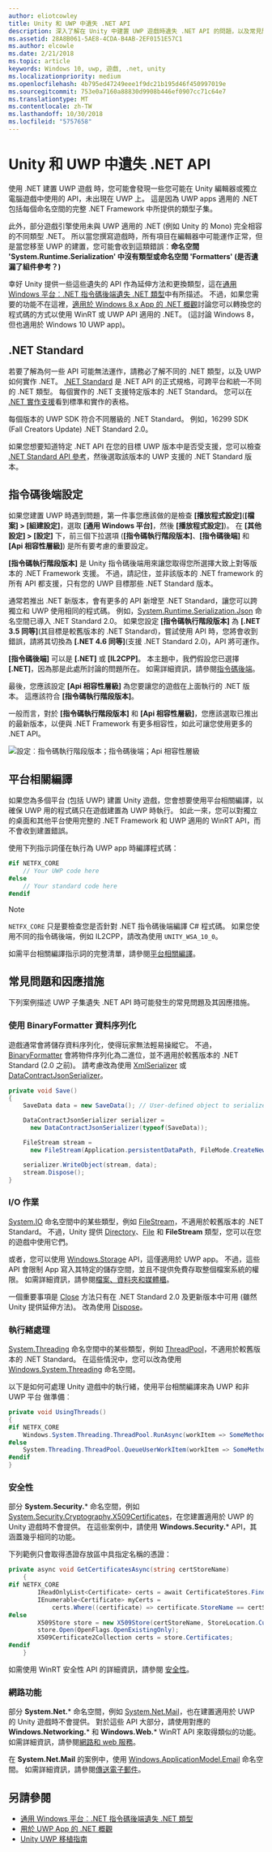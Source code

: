 ```yaml
---
author: eliotcowley
title: Unity 和 UWP 中遺失 .NET API
description: 深入了解在 Unity 中建置 UWP 遊戲時遺失 .NET API 的問題，以及常見問題的因應措施。
ms.assetid: 28A8B061-5AE8-4CDA-B4AB-2EF0151E57C1
ms.author: elcowle
ms.date: 2/21/2018
ms.topic: article
keywords: Windows 10, uwp, 遊戲, .net, unity
ms.localizationpriority: medium
ms.openlocfilehash: 4b795ed47249eee1f9dc21b195d46f450997019e
ms.sourcegitcommit: 753e0a7160a88830d9908b446ef0907cc71c64e7
ms.translationtype: MT
ms.contentlocale: zh-TW
ms.lasthandoff: 10/30/2018
ms.locfileid: "5757658"
---
```

# <a name="missing-net-apis-in-unity-and-uwp"></a>Unity 和 UWP 中遺失 .NET API

使用 .NET 建置 UWP 遊戲 時，您可能會發現一些您可能在 Unity 編輯器或獨立電腦遊戲中使用的 API，未出現在 UWP 上。 這是因為 UWP apps 適用的 .NET 包括每個命名空間的完整 .NET Framework 中所提供的類型子集。

此外，部分遊戲引擎使用未與 UWP 適用的 .NET (例如 Unity 的 Mono) 完全相容的不同類型 .NET。 所以當您撰寫遊戲時，所有項目在編輯器中可能運作正常，但是當您移至 UWP 的建置，您可能會收到這類錯誤：**命名空間 'System.Runtime.Serialization' 中沒有類型或命名空間 'Formatters' (是否遺漏了組件參考？)**

幸好 Unity 提供一些這些遺失的 API 作為延伸方法和更換類型，這在[通用 Windows 平台︰.NET 指令碼後端遺失 .NET 類型](https://docs.unity3d.com/Manual/windowsstore-missingtypes.html)中有所描述。 不過，如果您需要的功能不在這裡，[適用於 Windows 8.x App 的 .NET 概觀](https://msdn.microsoft.com/library/windows/apps/br230302)討論您可以轉換您的程式碼的方式以使用 WinRT 或 UWP API 適用的 .NET。 (這討論 Windows 8，但也適用於 Windows 10 UWP app)。

## <a name="net-standard"></a>.NET Standard

若要了解為何一些 API 可能無法運作，請務必了解不同的 .NET 類型，以及 UWP 如何實作 .NET。 [.NET Standard](https://docs.microsoft.com/dotnet/standard/net-standard) 是 .NET API 的正式規格，可跨平台和統一不同的 .NET 類型。 每個實作的 .NET 支援特定版本的 .NET Standard。 您可以在 [.NET 實作支援](https://docs.microsoft.com/dotnet/standard/net-standard#net-implementation-support)看到標準和實作的表格。

每個版本的 UWP SDK 符合不同層級的 .NET Standard。 例如，16299 SDK (Fall Creators Update) .NET Standard 2.0。

如果您想要知道特定 .NET API 在您的目標 UWP 版本中是否受支援，您可以檢查 [.NET Standard API 參考](https://docs.microsoft.com/dotnet/api/index?view=netstandard-2.0)，然後選取該版本的 UWP 支援的 .NET Standard 版本。

## <a name="scripting-backend-configuration"></a>指令碼後端設定

如果您建置 UWP 時遇到問題，第一件事您應該做的是檢查 **\[播放程式設定\]**(**\[檔案\] > \[組建設定\]**，選取 **\[通用 Windows 平台\]**，然後 **\[播放程式設定\]**)。 在 **\[其他設定\] > \[設定\]** 下，前三個下拉選項 (**\[指令碼執行階段版本\]**、**\[指令碼後端\]** 和 **\[Api 相容性層級\]**) 是所有要考慮的重要設定。

**\[指令碼執行階段版本\]** 是 Unity 指令碼後端用來讓您取得您所選擇大致上對等版本的 .NET Framework 支援。 不過，請記住，並非該版本的 .NET framework 的所有 API 都支援，只有您的 UWP 目標那些 .NET Standard 版本。

通常若推出 .NET 新版本，會有更多的 API 新增至 .NET Standard，讓您可以跨獨立和 UWP 使用相同的程式碼。 例如，[System.Runtime.Serialization.Json](https://docs.microsoft.com/dotnet/api/system.runtime.serialization.json) 命名空間已導入 .NET Standard 2.0。 如果您設定 **\[指令碼執行階段版本\]** 為 **\[.NET 3.5 同等\]**(其目標是較舊版本的 .NET Standard)，嘗試使用 API 時，您將會收到錯誤，請將其切換為 **\[.NET 4.6 同等\]**(支援 .NET Standard 2.0)，API 將可運作。

**\[指令碼後端\]** 可以是 **\[.NET\]** 或 **\[IL2CPP\]**。 本主題中，我們假設您已選擇 **\[.NET\]**，因為那是此處所討論的問題所在。 如需詳細資訊，請參閱[指令碼後端](https://docs.unity3d.com/Manual/windowsstore-scriptingbackends.html)。

最後，您應該設定 **\[Api 相容性層級\]** 為您要讓您的遊戲在上面執行的 .NET 版本。 這應該符合 **\[指令碼執行階段版本\]**。

一般而言，對於 **\[指令碼執行階段版本\]** 和 **\[Api 相容性層級\]**，您應該選取已推出的最新版本，以便與 .NET Framework 有更多相容性，如此可讓您使用更多的 .NET API。

![設定︰指令碼執行階段版本；指令碼後端；Api 相容性層級](images/missing-dot-net-apis-in-unity-1.png)

## <a name="platform-dependent-compilation"></a>平台相關編譯

如果您為多個平台 (包括 UWP) 建置 Unity 遊戲，您會想要使用平台相關編譯，以確保 UWP 用的程式碼只在遊戲建置為 UWP 時執行。 如此一來，您可以對獨立的桌面和其他平台使用完整的 .NET Framework 和 UWP 適用的 WinRT API，而不會收到建置錯誤。

使用下列指示詞僅在執行為 UWP app 時編譯程式碼：

```csharp
#if NETFX_CORE
    // Your UWP code here
#else
    // Your standard code here
#endif
```

> [!NOTE]
> `NETFX_CORE` 只是要檢查您是否針對 .NET 指令碼後端編譯 C# 程式碼。 如果您使用不同的指令碼後端，例如 IL2CPP，請改為使用 `UNITY_WSA_10_0`。

如需平台相關編譯指示詞的完整清單，請參閱[平台相關編譯](https://docs.unity3d.com/Manual/PlatformDependentCompilation.html)。

## <a name="common-issues-and-workarounds"></a>常見問題和因應措施

下列案例描述 UWP 子集遺失 .NET API 時可能發生的常見問題及其因應措施。

### <a name="data-serialization-using-binaryformatter"></a>使用 BinaryFormatter 資料序列化

遊戲通常會將儲存資料序列化，使得玩家無法輕易操縱它。 不過，[BinaryFormatter](https://docs.microsoft.com/dotnet/api/system.runtime.serialization.formatters.binary.binaryformatter) 會將物件序列化為二進位，並不適用於較舊版本的 .NET Standard (2.0 之前)。 請考慮改為使用 [XmlSerializer](https://docs.microsoft.com/dotnet/api/system.xml.serialization.xmlserializer) 或 [DataContractJsonSerializer](https://docs.microsoft.com/dotnet/api/system.runtime.serialization.json.datacontractjsonserializer)。

```csharp
private void Save()
{
    SaveData data = new SaveData(); // User-defined object to serialize

    DataContractJsonSerializer serializer = 
      new DataContractJsonSerializer(typeof(SaveData));

    FileStream stream = 
      new FileStream(Application.persistentDataPath, FileMode.CreateNew);

    serializer.WriteObject(stream, data);
    stream.Dispose();
}
```

### <a name="io-operations"></a>I/O 作業

[System.IO](https://docs.microsoft.com/dotnet/api/system.io) 命名空間中的某些類型，例如 [FileStream](https://docs.microsoft.com/dotnet/api/system.io.filestream)，不適用於較舊版本的 .NET Standard。 不過，Unity 提供 [Directory](https://docs.microsoft.com/dotnet/api/system.io.directory)、[File](https://docs.microsoft.com/dotnet/api/system.io.file) 和 **FileStream** 類型，您可以在您的遊戲中使用它們。

或者，您可以使用 [Windows.Storage](https://docs.microsoft.com/uwp/api/Windows.Storage) API，這僅適用於 UWP app。 不過，這些 API 會限制 App 寫入其特定的儲存空間，並且不提供免費存取整個檔案系統的權限。 如需詳細資訊，請參閱[檔案、資料夾和媒體櫃](https://docs.microsoft.com/windows/uwp/files/)。

一個重要事項是 [Close](https://docs.microsoft.com/dotnet/api/system.io.stream.close) 方法只有在 .NET Standard 2.0 及更新版本中可用 (雖然 Unity 提供延伸方法)。 改為使用 [Dispose](https://docs.microsoft.com/dotnet/api/system.io.stream.dispose)。

### <a name="threading"></a>執行緒處理

[System.Threading](https://docs.microsoft.com/dotnet/api/system.threading) 命名空間中的某些類型，例如 [ThreadPool](https://docs.microsoft.com/dotnet/api/system.threading.threadpool)，不適用於較舊版本的 .NET Standard。 在這些情況中，您可以改為使用 [Windows.System.Threading](https://docs.microsoft.com/uwp/api/windows.system.threading) 命名空間。

以下是如何可處理 Unity 遊戲中的執行緒，使用平台相關編譯來為 UWP 和非 UWP 平台 做準備︰

```csharp
private void UsingThreads()
{
#if NETFX_CORE
    Windows.System.Threading.ThreadPool.RunAsync(workItem => SomeMethod());
#else
    System.Threading.ThreadPool.QueueUserWorkItem(workItem => SomeMethod());
#endif
}
```

### <a name="security"></a>安全性

部分 **System.Security.*** 命名空間，例如 [System.Security.Cryptography.X509Certificates](https://docs.microsoft.com/dotnet/api/system.security.cryptography.x509certificates?view=netstandard-2.0)，在您建置適用於 UWP 的 Unity 遊戲時不會提供。 在這些案例中，請使用 **Windows.Security.*** API，其涵蓋幾乎相同的功能。

下列範例只會取得憑證存放區中具指定名稱的憑證：

```cs
private async void GetCertificatesAsync(string certStoreName)
    {
#if NETFX_CORE
        IReadOnlyList<Certificate> certs = await CertificateStores.FindAllAsync();
        IEnumerable<Certificate> myCerts = 
            certs.Where((certificate) => certificate.StoreName == certStoreName);
#else
        X509Store store = new X509Store(certStoreName, StoreLocation.CurrentUser);
        store.Open(OpenFlags.OpenExistingOnly);
        X509Certificate2Collection certs = store.Certificates;
#endif
    }
```

如需使用 WinRT 安全性 API 的詳細資訊，請參閱 [安全性](https://docs.microsoft.com/windows/uwp/security/)。

### <a name="networking"></a>網路功能

部分 **System&period;Net.*** 命名空間，例如 [System.Net.Mail](https://docs.microsoft.com/dotnet/api/system.net.mail?view=netstandard-2.0)，也在建置適用於 UWP 的 Unity 遊戲時不會提供。 對於這些 API 大部分，請使用對應的 **Windows.Networking.*** 和 **Windows.Web.*** WinRT API 來取得類似的功能。 如需詳細資訊，請參閱[網路和 web 服務](https://docs.microsoft.com/windows/uwp/networking/)。

在 **System.Net.Mail** 的案例中，使用 [Windows.ApplicationModel.Email](https://docs.microsoft.com/uwp/api/windows.applicationmodel.email) 命名空間。 如需詳細資訊，請參閱[傳送電子郵件](https://docs.microsoft.com/windows/uwp/contacts-and-calendar/sending-email)。

## <a name="see-also"></a>另請參閱

* [通用 Windows 平台︰.NET 指令碼後端遺失 .NET 類型](https://docs.unity3d.com/Manual/windowsstore-missingtypes.html)
* [用於 UWP App 的 .NET 概觀](https://msdn.microsoft.com/library/windows/apps/br230302)
* [Unity UWP 移植指南](https://unity3d.com/partners/microsoft/porting-guides)